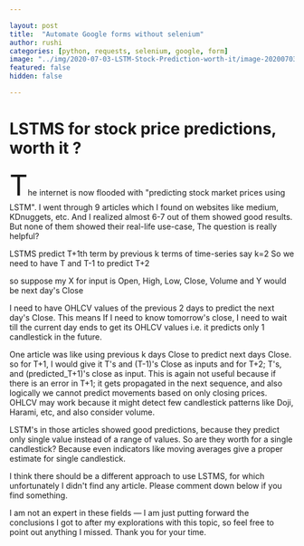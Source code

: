 ```yaml
---

layout: post
title:  "Automate Google forms without selenium"
author: rushi
categories: [python, requests, selenium, google, form]
image: "../img/2020-07-03-LSTM-Stock-Prediction-worth-it/image-20200703211002786.png"
featured: false
hidden: false

---
```




# LSTMS for stock price predictions, worth it ?

<span style="font-size:50px;">T</span>he internet is now flooded with "predicting stock market prices using LSTM". I went through 9 articles which I found on websites like medium, KDnuggets, etc.
And I realized almost 6-7 out of them showed good results. But none of them showed their real-life use-case, The question is really helpful?

LSTMS predict T+1th term by previous k terms of time-series 
say k=2
So we need to have T and T-1 to predict T+2

so suppose my X for input is Open, High, Low, Close, Volume
and Y would be next day's Close

I need to have OHLCV values of the previous 2 days to predict the next day's Close.
This means If I need to know tomorrow's close, I need to wait till the current day ends to get its OHLCV values i.e. it predicts only 1 candlestick in the future.

One article was like using previous k days Close to predict next days Close. 
so for T+1, I would give it T's and (T-1)'s Close as inputs and 
for T+2; T's, and (predicted_T+1)'s close as input. 
This is again not useful because if there is an error in T+1; it gets propagated in the next sequence, and also logically we cannot predict movements based on only closing prices. OHLCV may work because it might detect few candlestick patterns like Doji, Harami, etc, and also consider volume.

LSTM's in those articles showed good predictions, because they predict only single value instead of a range of values. So are they worth for a single candlestick? Because even indicators like moving averages give a proper estimate for single candlestick.

I think there should be a different approach to use LSTMS, for which unfortunately I didn't find any article. Please comment down below if you find something.

I am not an expert in these fields — I am just putting forward the conclusions I got to after my explorations with this topic, 
so feel free to point out anything I missed. Thank you for your time.